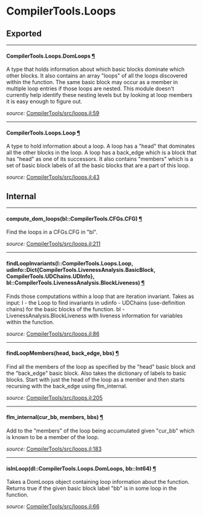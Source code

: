 # CompilerTools.Loops

## Exported

---

<a id="type__domloops.1" class="lexicon_definition"></a>
#### CompilerTools.Loops.DomLoops [¶](#type__domloops.1)
A type that holds information about which basic blocks dominate which other blocks.
It also contains an array "loops" of all the loops discovered within the function.
The same basic block may occur as a member in multiple loop entries if those loops are nested.
This module doesn't currently help identify these nesting levels but by looking at loop members it is easy enough to figure out.


*source:*
[CompilerTools/src/loops.jl:59](file:///home/etotoni/.julia/v0.4/CompilerTools/src/loops.jl)

---

<a id="type__loop.1" class="lexicon_definition"></a>
#### CompilerTools.Loops.Loop [¶](#type__loop.1)
A type to hold information about a loop.
A loop has a "head" that dominates all the other blocks in the loop.
A loop has a back_edge which is a block that has "head" as one of its successors.
It also contains "members" which is a set of basic block labels of all the basic blocks that are a part of this loop.


*source:*
[CompilerTools/src/loops.jl:43](file:///home/etotoni/.julia/v0.4/CompilerTools/src/loops.jl)

## Internal

---

<a id="method__compute_dom_loops.1" class="lexicon_definition"></a>
#### compute_dom_loops(bl::CompilerTools.CFGs.CFG) [¶](#method__compute_dom_loops.1)
Find the loops in a CFGs.CFG in "bl".


*source:*
[CompilerTools/src/loops.jl:211](file:///home/etotoni/.julia/v0.4/CompilerTools/src/loops.jl)

---

<a id="method__findloopinvariants.1" class="lexicon_definition"></a>
#### findLoopInvariants(l::CompilerTools.Loops.Loop,  udinfo::Dict{CompilerTools.LivenessAnalysis.BasicBlock, CompilerTools.UDChains.UDInfo},  bl::CompilerTools.LivenessAnalysis.BlockLiveness) [¶](#method__findloopinvariants.1)
Finds those computations within a loop that are iteration invariant.
Takes as input:
   l - the Loop to find invariants in
   udinfo - UDChains (use-definition chains) for the basic blocks of the function.
   bl - LivenessAnalysis.BlockLiveness with liveness information for variables within the function.


*source:*
[CompilerTools/src/loops.jl:86](file:///home/etotoni/.julia/v0.4/CompilerTools/src/loops.jl)

---

<a id="method__findloopmembers.1" class="lexicon_definition"></a>
#### findLoopMembers(head,  back_edge,  bbs) [¶](#method__findloopmembers.1)
Find all the members of the loop as specified by the "head" basic block and the "back_edge" basic block.
Also takes the dictionary of labels to basic blocks.
Start with just the head of the loop as a member and then starts recursing with the back_edge using flm_internal.


*source:*
[CompilerTools/src/loops.jl:205](file:///home/etotoni/.julia/v0.4/CompilerTools/src/loops.jl)

---

<a id="method__flm_internal.1" class="lexicon_definition"></a>
#### flm_internal(cur_bb,  members,  bbs) [¶](#method__flm_internal.1)
Add to the "members" of the loop being accumulated given "cur_bb" which is known to be a member of the loop.


*source:*
[CompilerTools/src/loops.jl:183](file:///home/etotoni/.julia/v0.4/CompilerTools/src/loops.jl)

---

<a id="method__isinloop.1" class="lexicon_definition"></a>
#### isInLoop(dl::CompilerTools.Loops.DomLoops,  bb::Int64) [¶](#method__isinloop.1)
Takes a DomLoops object containing loop information about the function.
Returns true if the given basic block label "bb" is in some loop in the function.


*source:*
[CompilerTools/src/loops.jl:66](file:///home/etotoni/.julia/v0.4/CompilerTools/src/loops.jl)

